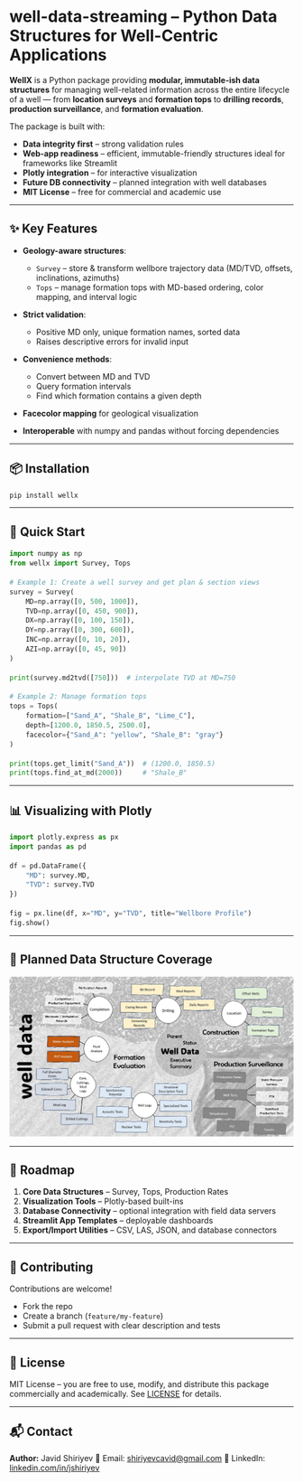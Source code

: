 # well-data-streaming – Python Data Structures for Well-Centric Applications

**WellX** is a Python package providing **modular, immutable-ish data structures** for managing well-related information across the entire lifecycle of a well — from **location surveys** and **formation tops** to **drilling records**, **production surveillance**, and **formation evaluation**.

The package is built with:

* **Data integrity first** – strong validation rules
* **Web-app readiness** – efficient, immutable-friendly structures ideal for frameworks like Streamlit
* **Plotly integration** – for interactive visualization
* **Future DB connectivity** – planned integration with well databases
* **MIT License** – free for commercial and academic use

---

## ✨ Key Features

* **Geology-aware structures**:

  * `Survey` – store & transform wellbore trajectory data (MD/TVD, offsets, inclinations, azimuths)
  * `Tops` – manage formation tops with MD-based ordering, color mapping, and interval logic
* **Strict validation**:

  * Positive MD only, unique formation names, sorted data
  * Raises descriptive errors for invalid input
* **Convenience methods**:

  * Convert between MD and TVD
  * Query formation intervals
  * Find which formation contains a given depth
* **Facecolor mapping** for geological visualization
* **Interoperable** with numpy and pandas without forcing dependencies

---

## 📦 Installation

```bash
pip install wellx
```

---

## 🚀 Quick Start

```python
import numpy as np
from wellx import Survey, Tops

# Example 1: Create a well survey and get plan & section views
survey = Survey(
    MD=np.array([0, 500, 1000]),
    TVD=np.array([0, 450, 900]),
    DX=np.array([0, 100, 150]),
    DY=np.array([0, 300, 600]),
    INC=np.array([0, 10, 20]),
    AZI=np.array([0, 45, 90])
)

print(survey.md2tvd([750]))  # interpolate TVD at MD=750

# Example 2: Manage formation tops
tops = Tops(
    formation=["Sand_A", "Shale_B", "Lime_C"],
    depth=[1200.0, 1850.5, 2500.0],
    facecolor={"Sand_A": "yellow", "Shale_B": "gray"}
)

print(tops.get_limit("Sand_A"))  # (1200.0, 1850.5)
print(tops.find_at_md(2000))     # "Shale_B"
```

---

## 📊 Visualizing with Plotly

```python
import plotly.express as px
import pandas as pd

df = pd.DataFrame({
    "MD": survey.MD,
    "TVD": survey.TVD
})

fig = px.line(df, x="MD", y="TVD", title="Wellbore Profile")
fig.show()
```

---

## 📂 Planned Data Structure Coverage

<img src="img/well_data.jpg">

---

## 📅 Roadmap

1. **Core Data Structures** – Survey, Tops, Production Rates
2. **Visualization Tools** – Plotly-based built-ins
3. **Database Connectivity** – optional integration with field data servers
4. **Streamlit App Templates** – deployable dashboards
5. **Export/Import Utilities** – CSV, LAS, JSON, and database connectors

---

## 🤝 Contributing

Contributions are welcome!

* Fork the repo
* Create a branch (`feature/my-feature`)
* Submit a pull request with clear description and tests

---

## 📜 License

MIT License – you are free to use, modify, and distribute this package commercially and academically.
See [LICENSE](LICENSE) for details.

---

## 📬 Contact

**Author:** Javid Shiriyev
📧 Email: [shiriyevcavid@gmail.com](mailto:shiriyevcavid@gmail.com)
🔗 LinkedIn: [linkedin.com/in/jshiriyev](https://www.linkedin.com/in/jshiriyev/)